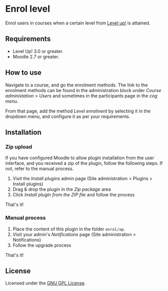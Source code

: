 Enrol level
===========

Enrol users in courses when a certain level from [Level up!]() is attained.

Requirements
------------

- Level Up! 3.0 or greater.
- Moodle 2.7 or greater.

How to use
----------

Navigate to a course, and go the enrolment methods. The link to the enrolment methods can be found in the administration block under _Course administation > Users_ and sometimes in the participants page in the _cog menu_.

From that page, add the method _Level enrolment_ by selecting it in the dropdown menu, and configure it as per your requirements.

Installation
------------

### Zip upload

If you have configured Moodle to allow plugin installation from the user interface, and you received a zip of the plugin, follow the following steps. If not, refer to the manual process.

1. Visit the _Install plugins_ admin page (Site administration > Plugins > Install plugins)
2. Drag & drop the plugin in the _Zip package_ area
3. Click _Install plugin from the ZIP file_ and follow the process

That's it!

### Manual process

1. Place the content of this plugin in the folder `enrol/xp`.
2. Visit your admin's _Notifications_ page (Site administration > Notifications)
3. Follow the upgrade process

That's it!

License
-------

Licensed under the [GNU GPL License](http://www.gnu.org/copyleft/gpl.html).

